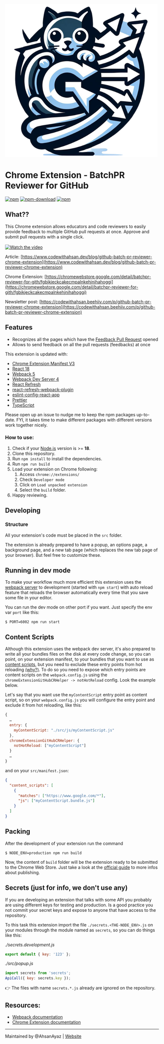 <img src="src/assets/img/logo.png" width="500" style="margin-inline: auto"/>

# Chrome Extension - BatchPR Reviewer for GitHub

[![npm](https://img.shields.io/npm/v/batch-pr-reviewer-github)](https://www.npmjs.com/package/batch-pr-reviewer-github)
[![npm-download](https://img.shields.io/npm/dw/batch-pr-reviewer-github)](https://www.npmjs.com/package/batch-pr-reviewer-github)
[![npm](https://img.shields.io/npm/dm/batch-pr-reviewer-github)](https://www.npmjs.com/package/batch-pr-reviewer-github)

## What??
This Chrome extension allows educators and code reviewers to easily provide feedback to multiple GitHub pull requests at once. Approve and submit pull requests with a single click.
<br/>
<br/>
[![Watch the video](https://www.codewithahsan.dev/_next/image?url=%2Fstatic%2Fimages%2Fgithub-batch-pr-review.jpg&w=2048&q=75)](https://www.youtube.com/watch?v=9OSFqi7AVTY)

Article:
[https://www.codewithahsan.dev/blog/github-batch-pr-reviewer-chrome-extension](https://www.codewithahsan.dev/blog/github-batch-pr-reviewer-chrome-extension)

Chrome Extension:
[https://chromewebstore.google.com/detail/batchpr-reviewer-for-gith/fgbjkjeckcakecmpalnkehjnihahoggi](https://chromewebstore.google.com/detail/batchpr-reviewer-for-gith/fgbjkjeckcakecmpalnkehjnihahoggi)

Newsletter post:
[https://codewithahsan.beehiiv.com/p/github-batch-pr-reviewer-chrome-extension](https://codewithahsan.beehiiv.com/p/github-batch-pr-reviewer-chrome-extension)

## Features

- Recognizes all the pages which have the [Feedback Pull Request](https://docs.github.com/en/education/manage-coursework-with-github-classroom/teach-with-github-classroom/leave-feedback-with-pull-requests) opened
- Allows to send feedback on all the pull requests (feedbacks) at once

This extension is updated with:

- [Chrome Extension Manifest V3](https://developer.chrome.com/docs/extensions/mv3/intro/mv3-overview/)
- [React 18](https://reactjs.org)
- [Webpack 5](https://webpack.js.org/)
- [Webpack Dev Server 4](https://webpack.js.org/configuration/dev-server/)
- [React Refresh](https://www.npmjs.com/package/react-refresh)
- [react-refresh-webpack-plugin](https://github.com/pmmmwh/react-refresh-webpack-plugin)
- [eslint-config-react-app](https://www.npmjs.com/package/eslint-config-react-app)
- [Prettier](https://prettier.io/)
- [TypeScript](https://www.typescriptlang.org/)

Please open up an issue to nudge me to keep the npm packages up-to-date. FYI, it takes time to make different packages with different versions work together nicely.

### How to use:

1. Check if your [Node.js](https://nodejs.org/) version is >= **18**.
2. Clone this repository.
3. Run `npm install` to install the dependencies.
4. Run `npm run build`
5. Load your extension on Chrome following:
   1. Access `chrome://extensions/`
   2. Check `Developer mode`
   3. Click on `Load unpacked extension`
   4. Select the `build` folder.
6. Happy reviewing.

## Developing

### Structure

All your extension's code must be placed in the `src` folder.

The extension is already prepared to have a popup, an options page, a background page, and a new tab page (which replaces the new tab page of your browser). But feel free to customize these.

## Running in dev mode

To make your workflow much more efficient this extension uses the [webpack server](https://webpack.github.io/docs/webpack-dev-server.html) to development (started with `npm start`) with auto reload feature that reloads the browser automatically every time that you save some file in your editor.

You can run the dev mode on other port if you want. Just specify the env var `port` like this:

```
$ PORT=6002 npm run start
```

## Content Scripts

Although this extension uses the webpack dev server, it's also prepared to write all your bundles files on the disk at every code change, so you can point, on your extension manifest, to your bundles that you want to use as [content scripts](https://developer.chrome.com/extensions/content_scripts), but you need to exclude these entry points from hot reloading [(why?)](https://github.com/samuelsimoes/chrome-extension-webpack-boilerplate/issues/4#issuecomment-261788690). To do so you need to expose which entry points are content scripts on the `webpack.config.js` using the `chromeExtensionGitHubCRHelper -> notHotReload` config. Look the example below.

Let's say that you want use the `myContentScript` entry point as content script, so on your `webpack.config.js` you will configure the entry point and exclude it from hot reloading, like this:

```js
{
  …
  entry: {
    myContentScript: "./src/js/myContentScript.js"
  },
  chromeExtensionGitHubCRHelper: {
    notHotReload: ["myContentScript"]
  }
  …
}
```

and on your `src/manifest.json`:

```json
{
  "content_scripts": [
    {
      "matches": ["https://www.google.com/*"],
      "js": ["myContentScript.bundle.js"]
    }
  ]
}
```

## Packing

After the development of your extension run the command

```
$ NODE_ENV=production npm run build
```

Now, the content of `build` folder will be the extension ready to be submitted to the Chrome Web Store. Just take a look at the [official guide](https://developer.chrome.com/webstore/publish) to more infos about publishing.

## Secrets (just for info, we don't use any)

If you are developing an extension that talks with some API you probably are using different keys for testing and production. Is a good practice you not commit your secret keys and expose to anyone that have access to the repository.

To this task this extension import the file `./secrets.<THE-NODE_ENV>.js` on your modules through the module named as `secrets`, so you can do things like this:

_./secrets.development.js_

```js
export default { key: '123' };
```

_./src/popup.js_

```js
import secrets from 'secrets';
ApiCall({ key: secrets.key });
```

:point_right: The files with name `secrets.*.js` already are ignored on the repository.

## Resources:

- [Webpack documentation](https://webpack.js.org/concepts/)
- [Chrome Extension documentation](https://developer.chrome.com/extensions/getstarted)

---

Maintained by @AhsanAyaz | [Website](https://codewithahsan.dev)
